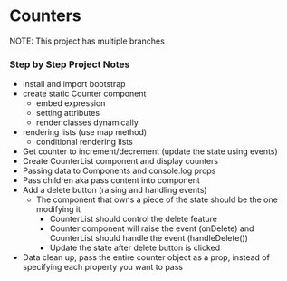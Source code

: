 # Counters

NOTE: This project has multiple branches

### Step by Step Project Notes

- install and import bootstrap
- create static Counter component
  - embed expression
  - setting attributes
  - render classes dynamically
- rendering lists (use map method)
  - conditional rendering lists
- Get counter to increment/decrement (update the state using events)
- Create CounterList component and display counters
- Passing data to Components and console.log props
- Pass children aka pass content into component
- Add a delete button (raising and handling events)
  - The component that owns a piece of the state should be the one modifying it
    - CounterList should control the delete feature
    - Counter component will raise the event (onDelete) and CounterList should handle the event (handleDelete())
    - Update the state after delete button is clicked
- Data clean up, pass the entire counter object as a prop, instead of specifying each property you want to pass
